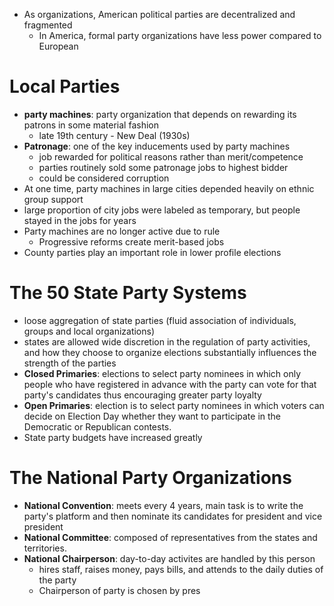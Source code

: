 - As organizations, American political parties are decentralized and fragmented
	- In America, formal party organizations have less power compared to European

# Local Parties
- **party machines**: party organization that depends on rewarding its patrons in some material fashion
	- late 19th century - New Deal (1930s)
- **Patronage**: one of the key inducements used by party machines
	- job rewarded for political reasons rather than merit/competence
	- parties routinely sold some patronage jobs to highest bidder
	- could be considered corruption
- At one time, party machines in large cities depended heavily on ethnic group support
- large proportion of city jobs were labeled as temporary, but people stayed in the jobs for years
- Party machines are no longer active due to rule
	- Progressive reforms create merit-based jobs
- County parties play an important role in lower profile elections

# The 50 State Party Systems
- loose aggregation of state parties (fluid association of individuals, groups and local organizations)
- states are allowed wide discretion in the regulation of party activities, and how they choose to organize elections substantially influences the strength of the parties
- **Closed Primaries**: elections to select party nominees in which only people who have registered in advance with the party can vote for that party's candidates thus encouraging greater party loyalty
- **Open Primaries**: election is to select party nominees in which voters can decide on Election Day whether they want to participate in the Democratic or Republican contests.
- State party budgets have increased greatly

# The National Party Organizations
- **National Convention**: meets every 4 years, main task is to write the party's platform and then nominate its candidates for president and vice president
- **National Committee**: composed of representatives from the states and territories.
- **National Chairperson**: day-to-day activites are handled by this person
	- hires staff, raises money, pays bills, and attends to the daily duties of the party
	- Chairperson of party is chosen by pres